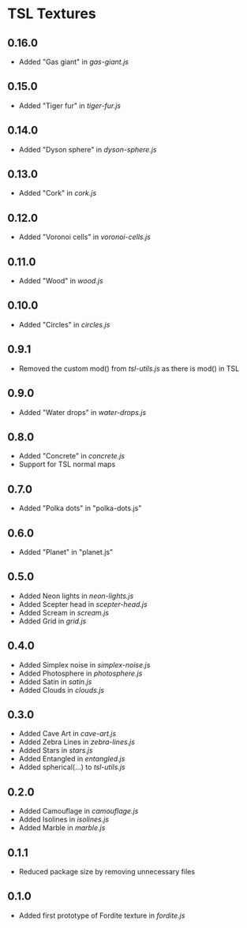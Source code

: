 # TSL Textures


## 0.16.0
* Added "Gas giant" in *gas-giant.js*

## 0.15.0
* Added "Tiger fur" in *tiger-fur.js*

## 0.14.0
* Added "Dyson sphere" in *dyson-sphere.js*

## 0.13.0
* Added "Cork" in *cork.js*

## 0.12.0
* Added "Voronoi cells" in *voronoi-cells.js*

## 0.11.0
* Added "Wood" in *wood.js*

## 0.10.0
* Added "Circles" in *circles.js*

## 0.9.1
* Removed the custom mod() from *tsl-utils.js* as there is mod() in TSL

## 0.9.0
* Added "Water drops" in *water-drops.js*

## 0.8.0
* Added "Concrete" in *concrete.js*
* Support for TSL normal maps

## 0.7.0
* Added "Polka dots" in "polka-dots.js"

## 0.6.0
* Added "Planet" in "planet.js"

## 0.5.0
* Added Neon lights in *neon-lights.js*
* Added Scepter head in *scepter-head.js*
* Added Scream in *scream.js*
* Added Grid in *grid.js*

## 0.4.0
* Added Simplex noise in *simplex-noise.js*
* Added Photosphere in *photosphere.js*
* Added Satin in *satin.js*
* Added Clouds in *clouds.js*

## 0.3.0
* Added Cave Art in *cave-art.js*
* Added Zebra Lines in *zebra-lines.js*
* Added Stars in *stars.js*
* Added Entangled in *entangled.js*
* Added spherical(...) to *tsl-utils.js*

## 0.2.0
* Added Camouflage in *camouflage.js*
* Added Isolines in *isolines.js*
* Added Marble in *marble.js*

## 0.1.1
* Reduced package size by removing unnecessary files

## 0.1.0
* Added first prototype of Fordite texture in *fordite.js*
